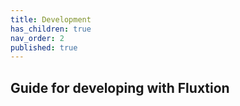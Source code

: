 ```yaml
---
title: Development
has_children: true
nav_order: 2
published: true
---
```



## Guide for developing with Fluxtion

